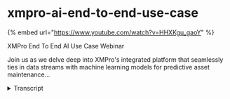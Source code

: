 # xmpro-ai-end-to-end-use-case
{% embed url="https://www.youtube.com/watch?v=HHXKgu_gaoY" %}



XMPro End To End AI Use Case Webinar

Join us as we delve deep into XMPro's integrated platform that seamlessly ties in data streams with machine learning models for predictive asset maintenance...
<details>
<summary>Transcript</summary>XMPro End To End AI Use Case Webinar

Join us as we delve deep into XMPro's integrated platform that seamlessly ties in data streams with machine learning models for predictive asset maintenance...
hello everyone welcome to this webinar

on an end-to-end Solution by example my

name is John Van hedden I'm part of the

Strategic Solutions team as an engineer

so today we'll be talking around the

exam Pro AI part of our four pillars of

X and Pro

uh that's this guy right here

and it is a distributed intelligence

that is achieved through AI engineering

where people and Technology meet to

innovate execute and augment with AI

uh so I'll just note as well we are

currently in our XM Pro notebook here so

it is part of our suite of applications

that's this guy here

and we'll step into our end-to-end

solution example

so going through this end-to-end

solution we will Define over the pro go

through the problem definition

look at some of the related data the

characteristics of that data visualize

the data identify what is um

the suit more suitable machine learning

models that we might use develop these

models all within the notebook

and then we'll step into the deployment

of uh sending these models to our data

streams

running live data through them

getting some results

pushing that up to applications to

recommendations and also touch on how to

manage your models

so looking at the problem definition for

this example

we have a subject matter expert that has

multiple pumps in remote areas

this subject matter expert wants to

analyze some sensor data and we actually

have a lot of sense of data I think

plus 50 50 plus sensors and the goal for

this subject matter expert is to be able

to identify which pumps are likely to

fail and estimate their remaining use of

life

the key for this subject matter expert

is to be able to create prioritize and

create a maintenance schedule

ultimately reducing the optimal downtime

as the key Focus

so

breaking this up into the components we

can see that we have a need for a

classification model for being able to

identify pumps that are likely to fail

and a regression model for the

estimating riding use of life and we'll

be stepping through that part

um at first through our uh stepping

through data analysis first to get to

those two models

so the Crux of this problem is that we

need the right people at the right place

at the right time

the data analysis part

utilizes our data streams to bring in

our data and our example notebook to do

the analysis so this is a Jupiter

notebook style notebook so it's very

familiar to data scientists and

Engineers who commonly use this platform

so stepping into the data analysis we'll

be loading in our data so this data is

coming from our data streams so

if I click into this guide here

where we have a listener so we have a

set of a whole bunch of listeners in our

toolbox this is

XM Pros set you can also build your own

through our extended school library

so you can bring in any types of

live data like mgtt your OPC UA

Etc we can then filter some invalid data

points out so if your sensors go offline

we might not want to bring that into our

model and we can choose to write this to

a set of

action agents is what we call them a set

of data storages so we also have a wide

array of choices here

in this example we'll be choosing just

to write it to CSV and pull it into our

notebook

put the data now in our notebook we can

go through

extensive or basic in this example basic

analysis looking at some of the

characteristics looking at the the top

top 10 rows of data summarizing our data

and

something to note about this data as

well is from our maintenance system

we've now labeled this data with our

machine status so we can see that

there's a there's three states normal

broken issue so ideally we want to

identify these issue States for our

classification model

yeah

the next step is to visualize our data

get a good idea of

how our data relates to each other since

we have a lot of sensors we're going to

push our data to a principal component

analysis space that brings it down to

two dimensions that's a different

transformation of the data for us to

visualize and identify clusters for our

classification

so here is the code for for visualizing

the data so there's just a contour plot

with the principle component space and

here's our results so we've got a nice

interactive uh

plots here I've got a console plot on

the right side and and a

density Contour on the on the left side

and if we actually just pull away all

our normal points we can see there's a

nice clustering of our issue

issue States and where we find our

machine breaks down

so we can see that there's significant

groupings for the issue States closely

related to the broken States and this is

a nice indication for us that this could

be suitable for our classification of

course we can go a lot deeper into this

and um

look look at a deeper analysis and

Transformations on this data but this is

just a simple example

um

please also take note that this type of

data that works really well is not it's

not always viable it depends on the data

characteristics and how we transform the

data how we clean the data how we bring

uh do feature engineering Etc

so now that we've had a nice idea look

at our data we've got a good idea of

what we're working with we're jumping

into our development of our two models

so this will be achieved through our

data streams so this is where we keep

bringing in that data and our notebook

that we're in currently

so the first step classification

classification of the at-risk pumps

choosing a model that's uh up to you so

I'm choosing a random Forest classifier

typically someone might start off with

something that's that's very basic or

use an automl library is optimized your

model selection and the hyper parameter

tuning it gives you a good starting

block so this one will just be a vanilla

random Forest classifier nothing too

special in the hyper parameters just

something that gets us nice basic clean

results

so

this is the code that does the

classification we do a test train split

for for our data that we've now pulled

out of we're using our data data streams

into that CSV

and we run this classification model and

we look at some of the evaluation

metrics and we can see it's actually got

a very very nice score broken it doesn't

have uh there's not many cases we've got

heavy class in Balance there and we're

not too wide we are we would like to

know that there's a good distinction

between our issue cases and normal so

this gives us great results for for that

in the accounting that this model will

do a good job at classifying our at-risk

pumps

so once we've created these models we

can now save the model files and use

them into our data streams which I'll

show ahead on the deployment stage

so this is our classification model we

can now jump into our regression model

so we've now taken our data

and creating these two models uh to

bring into our example application

Fuller regression model what I've done

here is I've just uh in this first block

uh

created a calculation to identify the

number of hours until the next broken

time

and in the second part similar to the

first I've chosen just a gradient

boosting regressor just a Model A very

basic I have a testing train split and

I've run this and it got some evaluation

metrics at the end here again very nice

scores on on for this data set so we can

see that there are squared score is is

above 0.9 which is very a very good

indication so we can see this will give

us a nice uh prediction for the

remaining use of life

once again you save these model files

you know just recap on that one

so for the deployment stage we now have

our models and

we will want our subject matter expert

to be able to interact with these models

so I'll click through here

um

sorry where this slide

so this is what we have at the moment so

we have our two models and we've brought

that in from our data

now we want to be able to apply live

data to these models and surface this to

a interface that our subject matter

expert can open up on is a laptop

wherever he's at

DLC

um so looking at the problem definition

we've got our models but we would now

like to create the maintenance schedule

and start getting value out of these

models

your deployment options are wide and uh

there are many options available through

XM Pro

there might be various reasons why you

might need Edge for for computational

Speed or security cloud or a hybrid and

we've got a range of methods to to apply

these models and um

and so as our entire set of data streams

can be configured

through through these options

so taking our models we will now put

them into our data stream

and we're actually going to model change

these models until you save on some

computational power if needed apply live

data to them

and this live data will then

um the results from this live data will

now go into our recommendation engine

and also surface into our application uh

giving us insights and and of for event

intelligence

so I will just open up our data streams

and recommendations

and applications just to show how the

three

um

gel into each other

so in our data stream

this is where we now we are now applying

our two models so we're using the python

agent here and

we've got our model scripts in there

and we can point this to any python

instance we like so if we want to go

execute this on the GPU we can set that

up

and

this is the other model there

so how this data stream works is we

bring in our live data

we prepare our Json package it goes into

our first at-risk pump classifier this

will give us a true or a sorry a normal

or issue classification so I'm just

looking at the live viewer here this is

just primarily used for for visualizing

what's going on here it's not our main

point of

of analysis

just to get the the flows working so

this data is coming through we'll be

waiting for a data set to come through

now so we can see we've got some some

data come in

uh we've got a range of sensor values

and it's gone into our model and we've

got a normal result so

at this point here

the normal result gets filtered out and

that's the end of that

um

of that

set of data

the model the the data points that

identified as a fault or their sort of

issue they go into our prediction

remaining use of Life model this will

now on that app on that pump give us our

remaining use of life

we extract our asset name and then we

broadcast this to our recommendations

and our application our recommendations

so that we can write some rules for um

for some events intelligence alerts and

our applications so that we can

visualize the type of data that's coming

through

here's our recommendations so

this is a recommendation rule I've set

up called pump at risk

I've added one rule here for the

remaining use of life

and in my alert headline I can

um

push live data into this alert headline

so from a glance you can see how many

hours it has left

uh I've created a set of

um

alert description so this rule is around

if I have a pump that has a remaining

use of Life less than 100 hours so these

are the ones that maybe I have a couple

of pumps that have a certain level of

urgency but these ones are imminent

failure critical risk

so I've set this as a high ranking and

the rule said for this recommendation is

when this remaining use of life is less

than a hundred

I can now add additional triage

instructions and information around this

recommendation and I'll show you how the

this configuration surfaces in the

application as well

so clicking into application what we

have here is we've got an interactive

map on the left hand side here

a list of our Assets in a table and

these recommendation rules that have

come up from our recommendation we've

set up so also note here that we can

we can set up

notifications for this recommendation as

well for more uh specific

uh urgent for more urgent action so we

can set this up as

soon as the basic name

and we can

send this out to the email or SMS

coming back to application so here we

have our list of pumps so this data is

getting fed live from our data stream

and we can see here we've got a remote

location very remote uh potentially

requires a helicopter for this type of

servicing and we can identify just

visually our issue pumps and how many

how the remaining use of Life on them

so I can now zoom in here and just uh

this by visual inspections can start

doing my scheduling and mapping out

there so looking at the recommendations

that I get for these at-risk files

I can now click into a recommendation

so this is the recommendation we set up

in the previous configuration

and I can look at some of the the event

data coming through so I can see okay

I've got 94 hours left on this guy this

is a critical one

um I can start writing notes on on this

pump and

uh submitting work requests

my maintenance crew can now go to this

pump

follow some triage instructions

uh looking at how to diagnose this pump

and how what is the best course of

action

we can build a discussion around this

pump uh look at a timeline of

what has been done to this

recommendation

look through some analytics for this

specific recommendation so if we see

this pump continually it has a low

remaining use of Life there may be a

persistent issue there

after we've resolved our issue we've

done our diagonal

excuse me

um

analysis on the diagnosis on the pump

and we've amended an issue or identified

the issue we can come down to the bottom

here

and we can either mark this uh pump as

resolved or mark it as a false positive

and this can then come back into our

data set and for a refraining and

refining our models

so that's a very nice feature there

so from point of view from our subject

matter expert

we want to open up our laptop in the

morning after our of our coffee or tea

and we come to this map here

and now we can have a look in look at

our pumps set up our scheduling

and this might be manual for this first

instance and I'll show you just in a

second how we can bring optimization

into this and we can keep iterating on

this application as as our as our models

become more refined and advanced so just

going into the edit mode for this

application we see we've got a range

similar to our data streams we also have

a toolbox for our visualization elements

so I can bring in something like a

calendar

rearrange and adjust my layout as well

as additionally creating template pages

and additional pages that I can drill

down into so I can dive into specific

assets

I'll just cancel that one

fantastic so this is uh what I've shown

here so we've got our two models from

before we've brought them into our data

stream here

and um we're we're pushing that data

through we've got our chained models so

that only the at-risk pumps go through

for prediction or remaining use of life

and we surface this all the way to our

application uh let's start up again

our application here where we also have

alerts set up for remaining use of Life

less than 100 hours for our more

critical events

so on top of this now I can bring in a

scheduling model similar to my machine

learning models I can go and bring in

any type of Library I I require to set

up the scheduling optimization problem

I can go through with real data I can

store some real data look at some of my

maybe I've gone and created a few manual

scheduling

sheets I bring all that in I can analyze

it I can bring it into this and compare

it with this algorithm see if I get any

get a performance boost

and uh so so this is the process of

going through developing this or tools

model

uh it's just a constraint solver

and at the end I get some results out

for okay if I need to travel to my six

most critical pumps this would be my

um optimal route and it gives me a

distance metric for for this so in in a

similar fashion as what I've brought in

my machine learning models I can now

bring in that model through through a

python agent as an example that's very

as aforementioned there's a few

different options you can choose I might

bring that in here

and then from my list of pumps

I can tie that in and then from there on

out I can take that schedule and present

it boil it up here so I've got an

automated schedule that reacts to live

data so every time I get a new live data

point in and I might set it up to wait

for every every hour before running uh

my scheduling model

but I've got an hourly updated live

scheduling that I can access by just

opening my laptop

so the last Point here on the end

into in use cases the management so

now that I've

gone through and I've developed my

machine learning models and the benefit

the beauty of of using these notebooks

and and getting your data in with XM the

data streams is that I can iterate

quickly on these models I can get

results quickly I've got graphical

interface files I don't have to do

mappings to to extensive mappings to get

a point solution uh visible on a page

and usable

um I can iterate quickly on these on

these models and then I step into my

refinement process and this performance

process can can lead to very complex

models so that may be in my optimization

model or my two machine learning models

and this is where management comes in to

to look at some of the uh sorry about

slides kicking up

to look at some

some management options like a model

registry so some benefits getting in

some metadata of the models the lineage

versions I can put models into

production uh I can I can iterate on

these models add annotations and all

this type this type of um

extra information about the model that's

not just a set of a file with weighted

values in there so if I go back to my

data Stream So an option of of this is

ml flow

we've got a right a wide range and

there's a set of options you can choose

so the example there would be that

I have my model repository sitting here

in place of where I've execute my model

here I can select my model so I might

have version 10 running and I push my

live data through and I get it all

surfaced up to here and I've got a team

working hard in the in the basement and

they're working on the next the greatest

best model with some brand new data and

they've upgraded this to version three I

can click into this save it to version

three and it automatically comes into

this through this data stream

so this is the end-to-end solution for

this specific example where we've

defined our problem

we've identified what kind of models are

required what kind of actions would the

subject matter expert

how they would interact with this

application

we've looked at our data this has come

from our data streams so we've got live

data we've stored it's in some storage

and we've then looked at the

characteristics of this data we've

transformed it into into a different

space the PCA space and visualized it in

a 2d way so we can identify those

clusters

we've then stepped into our development

so that's looking at developing our two

machine learning models looking at their

results the metrics that come from them

and getting an idea of whether they're

suitable for the task and it it will be

dependent on your task if you have

something that's more at risk something

with the that it may have a lot of false

positives may not be well made good so

we do all these kind of decisions here

at this stage there and then we step

into our deployment of how do we get

this into the streams where do we want

this to run what kind of security do we

need do we

do we need this at the edge is it highly

computational those types of questions

then we look at

taking our resulting models getting into

a management system and continually

iterating back on so once we've got to

end of one stage we've got some good

results we might have a bit of feedback

from our subject matter expert that will

tell us this is not quite how this works

this model gives us too many false

positives

Etc

we go through we redefine our problem

um well we enhance our problem we bring

in some new data might need to bring in

some more

different variables that will account

for some variants in our in our

resulting data

um go through the development we might

use Auto ml we might actually now hyper

parameters the data might change so

there's a there's a set of different uh

there there's a lot of variance through

this process and that's why it makes it

such a benefit to have a fast iterative

process through these Excel Pro

notebooks and

and we stepped through all the way

again back to deploying these models

getting them through building up our

application

uh creating maybe potentially some drill

Downs where we get to the pump level and

we might look at the the pump data

visualizing that directly at the pump

from this um

interface and we can even step this

further back into looking at maybe I

have for each state I've got a set of

pumps and I want to look at the set of

pumps for those States

and I can allocate a person to to look

at a unique page that's focused purely

on in territory for example

okay thanks very much Sean um we've just

got a few questions that have popped in

during the session

um so the first one is why and when

would you use the python agent rather

than Jupiter notebook

yes so the

um

so the python agent would be if you have

a pre-existing solution or you have a

very simple type of

a script that needs to be needs to run

or maybe a library that just takes in

data uh your notebooks is is a lot

around investigating uh visualizing uh

all on a common common platform that

that everyone on your team has the

um the same set of libraries you can

share the notebooks so this is a

collaborative type

process here

um so that yeah that would be the reason

why

where so so the results from from this

notebook investigation it ends up being

a python script that you bring into this

to this agent here

awesome and just one other one I've got

time for one more question does it

support decoupling of development

platform versus deployment platform to

be different providers for example if

deployment is on AWS slash Azure while

development is on X and pro platform

yes yes so they um so it would

um it depends on

um what the setup is but that's uh

if sorry can I get that the last part of

that question against you yeah so

um can you just support decoupling of

development platform versus deployment

platform so can it be on different

providers for example deployment is on

AWS and development is on XM Pro

yes that's right yes yes so you you can

go into you can go and deploy uh sorry

develop your models uh anywhere and uh

you through our extensible library you

can also build agents to even interact

with those um

deployment points depending on if if

they can actually serve models for

example

um but that's uh that's 100 viable to to

go and create and develop somewhere else

and bring it into our data streams um

separately

excellent um okay well with that's all

the time we have for questions today um

thanks very much Sean and thanks

everyone for joining us today uh if

you're looking for more information you

can contact Sean or our team directly

and we'll send out the recording of this

this session shortly

um join us next month as we share how to

accelerate your digital twin use cases

with our blueprint accelerators and

patterns repository and you can register

um via these links in the chat box

um here and we look forward to seeing

you all next month thanks very much

everyone

thank you everyone

foreign
</details>